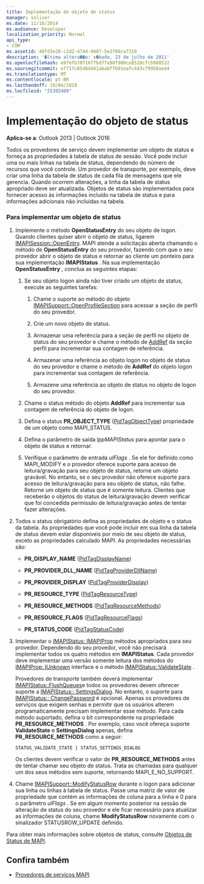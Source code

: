 ```yaml
---
title: Implementação do objeto de status
manager: soliver
ms.date: 11/16/2014
ms.audience: Developer
localization_priority: Normal
api_type:
- COM
ms.assetid: 48fd3e28-c2d2-474d-9487-5e2f08ca7319
description: '�ltima altera��o: s�bado, 23 de julho de 2011'
ms.openlocfilehash: e97efb70716ffbd7fa98f980ce8520cfcb988532
ms.sourcegitcommit: ef717c65d8dd41ababffb01eafc443c79950aed4
ms.translationtype: MT
ms.contentlocale: pt-BR
ms.lasthandoff: 10/04/2018
ms.locfileid: "25392400"
---
```

# <a name="status-object-implementation"></a>Implementação do objeto de status

**Aplica-se a**: Outlook 2013 | Outlook 2016 
  
Todos os provedores de serviço devem implementar um objeto de status e forneça as propriedades à tabela de status de sessão. Você pode incluir uma ou mais linhas na tabela de status, dependendo do número de recursos que você controle. Um provedor de transporte, por exemplo, deve criar uma linha da tabela de status de cada fila de mensagens que ele gerencia. Quando ocorrem alterações, a linha da tabela de status apropriado deve ser atualizada. Objetos de status são implementados para fornecer acesso às informações incluído na tabela de status e para informações adicionais não incluídas na tabela.
  
### <a name="to-implement-a-status-object"></a>Para implementar um objeto de status

1. Implemente o método **OpenStatusEntry** do seu objeto de logon. Quando clientes quiser abrir o objeto de status, ligarem [IMAPISession::OpenEntry](imapisession-openentry.md). MAPI atende a solicitação aberta chamando o método de **OpenStatusEntry** do seu provedor, fazendo com que o seu provedor abrir o objeto de status e retornar ao cliente um ponteiro para sua implementação **IMAPIStatus** . Na sua implementação **OpenStatusEntry** , conclua as seguintes etapas: 
    
   1. Se seu objeto logon ainda não tiver criado um objeto de status, execute as seguintes tarefas:
    
      1. Chame o suporte ao método do objeto [IMAPISupport::OpenProfileSection](imapisupport-openprofilesection.md) para acessar a seção de perfil do seu provedor. 
          
      2. Crie um novo objeto de status.
          
      3. Armazenar uma referência para a seção de perfil no objeto de status do seu provedor e chame o método de [AddRef](https://msdn.microsoft.com/library/b4316efd-73d4-4995-b898-8025a316ba63%28Office.15%29.aspx) da seção perfil para incrementar sua contagem de referência. 
          
      4. Armazenar uma referência ao objeto logon no objeto de status do seu provedor e chame o método de **AddRef** do objeto logon para incrementar sua contagem de referência. 
          
      5. Armazene uma referência ao objeto de status no objeto de logon do seu provedor.
    
   2. Chame o status método do objeto **AddRef** para incrementar sua contagem de referência do objeto de logon. 
    
   3. Defina o status **PR_OBJECT_TYPE** ([PidTagObjectType](pidtagobjecttype-canonical-property.md)) propriedade de um objeto como MAPI_STATUS.
    
   4. Defina o parâmetro de saída _lppMAPIStatus_ para apontar para o objeto de status e retornar. 
    
   5. Verifique o parâmetro de entrada _ulFlags_ . Se ele for definido como MAPI_MODIFY e o provedor oferece suporte para acesso de leitura/gravação para seu objeto de status, retorne um objeto gravável. No entanto, se o seu provedor não oferece suporte para acesso de leitura/gravação para seu objeto de status, não falhe. Retorne um objeto de status que é somente leitura. Clientes que receberão o objetos do status de leitura/gravação devem verificar que foi concedida permissão de leitura/gravação antes de tentar fazer alterações. 
    
2. Todos o status obrigatório defina as propriedades de objeto e o status da tabela. As propriedades que você pode incluir em sua linha da tabela de status devem estar disponíveis por meio de seu objeto de status, exceto as propriedades calculado MAPI. As propriedades necessárias são:
    
   - **PR_DISPLAY_NAME** ([PidTagDisplayName](pidtagdisplayname-canonical-property.md))
    
   - **PR_PROVIDER_DLL_NAME** ([PidTagProviderDllName](pidtagproviderdllname-canonical-property.md))
    
   - **PR_PROVIDER_DISPLAY** ([PidTagProviderDisplay](pidtagproviderdisplay-canonical-property.md))
    
   - **PR_RESOURCE_TYPE** ([PidTagResourceType](pidtagresourcetype-canonical-property.md))
    
   - **PR_RESOURCE_METHODS** ([PidTagResourceMethods](pidtagresourcemethods-canonical-property.md))
    
   - **PR_RESOURCE_FLAGS** ([PidTagResourceFlags](pidtagresourceflags-canonical-property.md))
    
   - **PR_STATUS_CODE** ([PidTagStatusCode](pidtagstatuscode-canonical-property.md))
    
3. Implementar o [IMAPIStatus: IMAPIProp](imapistatusimapiprop.md) métodos apropriados para seu provedor. Dependendo do seu provedor, você não precisará implementar todos os quatro métodos em **IMAPIStatus**. Cada provedor deve implementar uma versão somente leitura dos métodos do [IMAPIProp: IUnknown](imapipropiunknown.md) interface e o método [IMAPIStatus::ValidateState](imapistatus-validatestate.md) . 

   Provedores de transporte também deverá implementar [IMAPIStatus::FlushQueues](imapistatus-flushqueues.md)e todos os provedores devem oferecer suporte a [IMAPIStatus:: SettingsDialog](imapistatus-settingsdialog.md). No entanto, o suporte para [IMAPIStatus:: ChangePassword](imapistatus-changepassword.md) é opcional. Apenas os provedores de serviços que exigem senhas e permitir que os usuários alterem programaticamente precisam implementar esse método. Para cada método suportado, defina o bit correspondente na propriedade **PR_RESOURCE_METHODS** . Por exemplo, caso você ofereça suporte **ValidateState** e **SettingsDialog** apenas, defina **PR_RESOURCE_METHODS** como a seguir: 
    
   `STATUS_VALIDATE_STATE | STATUS_SETTINGS_DIALOG`
    
   Os clientes devem verificar o valor de **PR_RESOURCE_METHODS** antes de tentar chamar seu objeto de status. Trata as chamadas para qualquer um dos seus métodos sem suporte, retornando MAPI_E_NO_SUPPORT. 
    
4. Chame [IMAPISupport::ModifyStatusRow](imapisupport-modifystatusrow.md) durante o logon para adicionar sua linha ou linhas à tabela de status. Passe uma matriz de valor de propriedade que contém as informações de coluna para a linha e 0 para o parâmetro _ulFlags_ . Se em algum momento posterior na sessão de alteração de status do seu provedor e ele ficar necessário para atualizar as informações de coluna, chame **ModifyStatusRow** novamente com o sinalizador STATUSROW_UPDATE definido. 
    
Para obter mais informações sobre objetos de status, consulte [Objetos de Status de MAPI](mapi-status-objects.md).
  
## <a name="see-also"></a>Confira também

- [Provedores de serviços MAPI](mapi-service-providers.md)

